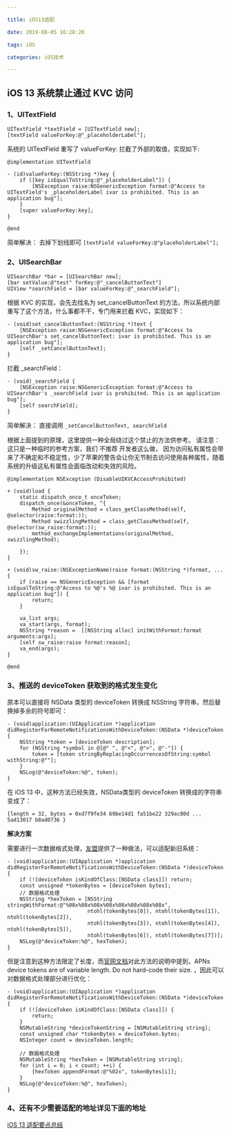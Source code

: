```yaml
---

title: iOS13适配

date: 2019-08-05 16:28:20

tags: iOS

categories: iOS技术

---
```


## iOS 13 系统禁止通过 KVC 访问

### 1、UITextField

```
UITextField *textField = [UITextField new];
[textField valueForKey:@"_placeholderLabel"];
```

系统的 UITextField 重写了 valueForKey: 拦截了外部的取值，实现如下:

```
@implementation UITextField

- (id)valueForKey:(NSString *)key {
    if ([key isEqualToString:@"_placeholderLabel"]) {
        [NSException raise:NSGenericException format:@"Access to UITextField's _placeholderLabel ivar is prohibited. This is an application bug"];
    }
    [super valueForKey:key];
}

@end
```
简单解决：
去掉下划线即可 `[textField valueForKey:@"placeholderLabel"];`

### 2、UISearchBar

```
UISearchBar *bar = [UISearchBar new];
[bar setValue:@"test" forKey:@"_cancelButtonText"]
UIView *searchField = [bar valueForKey:@"_searchField"];
```

根据 KVC 的实现，会先去找名为 set_cancelButtonText 的方法，所以系统内部重写了这个方法，什么事都不干，专门用来拦截 KVC，实现如下：

```
- (void)set_cancelButtonText:(NSString *)text {
    [NSException raise:NSGenericException format:@"Access to UISearchBar's set_cancelButtonText: ivar is prohibited. This is an application bug"];
    [self _setCancelButtonText];
}
```

拦截 _searchField：

```
- (void)_searchField {
    [NSException raise:NSGenericException format:@"Access to UISearchBar's _searchField ivar is prohibited. This is an application bug"];
    [self searchField];
}
```
简单解决：
直接调用 `_setCancelButtonText, searchField`

根据上面提到的原理，这里提供一种全局绕过这个禁止的方法供参考。
请注意：这只是一种临时的参考方案，我们 不推荐 开发者这么做， 因为访问私有属性会带来了不确定和不稳定性，少了苹果的警告会让你无节制去访问使用各种属性，随着系统的升级这私有属性会面临改动和失效的风险。

```
@implementation NSException (DisableUIKVCAccessProhibited)

+ (void)load {
    static dispatch_once_t onceToken;
    dispatch_once(&onceToken, ^{
        Method originalMethod = class_getClassMethod(self, @selector(raise:format:));
        Method swizzlingMethod = class_getClassMethod(self, @selector(sw_raise:format:));
        method_exchangeImplementations(originalMethod, swizzlingMethod);
        
    });
}

+ (void)sw_raise:(NSExceptionName)raise format:(NSString *)format, ... {
    if (raise == NSGenericException && [format isEqualToString:@"Access to %@'s %@ ivar is prohibited. This is an application bug"]) {
        return;
    }
    
    va_list args;
    va_start(args, format);
    NSString *reason =  [[NSString alloc] initWithFormat:format arguments:args];
    [self sw_raise:raise format:reason];
    va_end(args);
}

@end
```

### 3、推送的 deviceToken 获取到的格式发生变化

原本可以直接将 NSData 类型的 deviceToken 转换成 NSString 字符串，然后替换掉多余的符号即可：

```
- (void)application:(UIApplication *)application didRegisterForRemoteNotificationsWithDeviceToken:(NSData *)deviceToken {
    NSString *token = [deviceToken description];
    for (NSString *symbol in @[@" ", @"<", @">", @"-"]) {
        token = [token stringByReplacingOccurrencesOfString:symbol withString:@""];
    }
    NSLog(@"deviceToken:%@", token);
}
```

在 iOS 13 中，这种方法已经失效，NSData类型的 deviceToken 转换成的字符串变成了：

```
{length = 32, bytes = 0xd7f9fe34 69be14d1 fa51be22 329ac80d ... 5ad13017 b8ad0736 } 
```

**解决方案**

需要进行一次数据格式处理，[友盟](https://developer.umeng.com/docs/66632/detail/126489)提供了一种做法，可以适配新旧系统：

```
- (void)application:(UIApplication *)application didRegisterForRemoteNotificationsWithDeviceToken:(NSData *)deviceToken {
    if (![deviceToken isKindOfClass:[NSData class]]) return;
    const unsigned *tokenBytes = [deviceToken bytes];
    // 数据格式处理
    NSString *hexToken = [NSString stringWithFormat:@"%08x%08x%08x%08x%08x%08x%08x%08x",
                          ntohl(tokenBytes[0]), ntohl(tokenBytes[1]), ntohl(tokenBytes[2]),
                          ntohl(tokenBytes[3]), ntohl(tokenBytes[4]), ntohl(tokenBytes[5]),
                          ntohl(tokenBytes[6]), ntohl(tokenBytes[7])];
    NSLog(@"deviceToken:%@", hexToken);
}

```

但是注意到这种方法限定了长度，而[官网文档](https://developer.apple.com/documentation/uikit/uiapplicationdelegate/1622958-application?language=objc)对此方法的说明中提到，APNs device tokens are of variable length. Do not hard-code their size. ，因此可以对数据格式处理部分进行优化：

```
- (void)application:(UIApplication *)application didRegisterForRemoteNotificationsWithDeviceToken:(NSData *)deviceToken {
    if (![deviceToken isKindOfClass:[NSData class]]) {
        return;
    }
    NSMutableString *deviceTokenString = [NSMutableString string];
    const unsigned char *tokenBytes = deviceToken.bytes; 
    NSInteger count = deviceToken.length;
    
    // 数据格式处理
    NSMutableString *hexToken = [NSMutableString string];
    for (int i = 0; i < count; ++i) {
        [hexToken appendFormat:@"%02x", tokenBytes[i]];
    }
    NSLog(@"deviceToken:%@", hexToken);
}
```

### 4、还有不少需要适配的地址详见下面的地址

[iOS 13 适配要点总结](https://juejin.im/post/5d8af88ef265da5b6e0a23ac)

